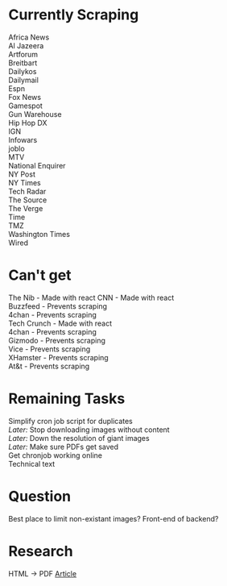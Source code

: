# Currently Scraping
Africa News   
Al Jazeera   
Artforum   
Breitbart   
Dailykos   
Dailymail   
Espn   
Fox News   
Gamespot   
Gun Warehouse   
Hip Hop DX   
IGN   
Infowars   
joblo   
MTV   
National Enquirer   
NY Post   
NY Times   
Tech Radar   
The Source   
The Verge   
Time   
TMZ   
Washington Times   
Wired   


# Can't get   
The Nib - Made with react 
CNN - Made with react  
Buzzfeed - Prevents scraping  
4chan - Prevents scraping  
Tech Crunch - Made with react  
4chan - Prevents scraping  
Gizmodo - Prevents scraping  
Vice - Prevents scraping  
XHamster - Prevents scraping  
At&t - Prevents scraping  
    
# Remaining Tasks   
Simplify cron job script for duplicates   
_Later:_ Stop downloading images without content   
_Later:_ Down the resolution of giant images   
_Later:_ Make sure PDFs get saved   
Get chronjob working online   
Technical text   

# Question   
Best place to limit non-existant images? Front-end of backend?   

# Research    
HTML -> PDF [Article](https://ourcodeworld.com/articles/read/226/top-5-best-open-source-pdf-generation-libraries-for-php)

